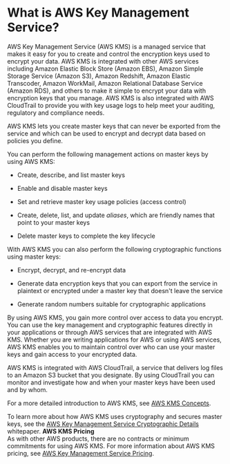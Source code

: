 # What is AWS Key Management Service?<a name="overview"></a>

AWS Key Management Service \(AWS KMS\) is a managed service that makes it easy for you to create and control the encryption keys used to encrypt your data\. AWS KMS is integrated with other AWS services including Amazon Elastic Block Store \(Amazon EBS\), Amazon Simple Storage Service \(Amazon S3\), Amazon Redshift, Amazon Elastic Transcoder, Amazon WorkMail, Amazon Relational Database Service \(Amazon RDS\), and others to make it simple to encrypt your data with encryption keys that you manage\. AWS KMS is also integrated with AWS CloudTrail to provide you with key usage logs to help meet your auditing, regulatory and compliance needs\.

AWS KMS lets you create master keys that can never be exported from the service and which can be used to encrypt and decrypt data based on policies you define\.

You can perform the following management actions on master keys by using AWS KMS:

+ Create, describe, and list master keys

+ Enable and disable master keys

+ Set and retrieve master key usage policies \(access control\)

+ Create, delete, list, and update *aliases*, which are friendly names that point to your master keys

+ Delete master keys to complete the key lifecycle

With AWS KMS you can also perform the following cryptographic functions using master keys:

+ Encrypt, decrypt, and re\-encrypt data

+ Generate data encryption keys that you can export from the service in plaintext or encrypted under a master key that doesn't leave the service

+ Generate random numbers suitable for cryptographic applications

By using AWS KMS, you gain more control over access to data you encrypt\. You can use the key management and cryptographic features directly in your applications or through AWS services that are integrated with AWS KMS\. Whether you are writing applications for AWS or using AWS services, AWS KMS enables you to maintain control over who can use your master keys and gain access to your encrypted data\.

AWS KMS is integrated with AWS CloudTrail, a service that delivers log files to an Amazon S3 bucket that you designate\. By using CloudTrail you can monitor and investigate how and when your master keys have been used and by whom\.

For a more detailed introduction to AWS KMS, see [AWS KMS Concepts](concepts.md)\.

To learn more about how AWS KMS uses cryptography and secures master keys, see the [AWS Key Management Service Cryptographic Details](https://d0.awsstatic.com/whitepapers/KMS-Cryptographic-Details.pdf) whitepaper\.
<a name="pricing"></a>
**AWS KMS Pricing**  
As with other AWS products, there are no contracts or minimum commitments for using AWS KMS\. For more information about AWS KMS pricing, see [AWS Key Management Service Pricing](https://aws.amazon.com/kms/pricing/)\.
